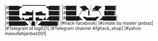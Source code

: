 |#▇▇▇◤▔▔▔▔▔▔▔◥▇▇▇|
|#▇▇▇▏◥▇◣┊◢▇◤▕▇▇▇|
|#▇▇▇▏▃▆▅▎▅▆▃▕▇▇▇|
|#▇▇▇▏╱▔▕▎▔▔╲▕▇▇▇|
|#▇▇▇◣◣▃▅▎▅▃◢◢▇▇▇|
|#▇▇▇▇◣◥▅▅▅◤◢▇▇▇▇|
|#▇▇▇▇▇◣╲▇╱◢▇▇▇▇▇|
|#hack-facebook|
|#create by master janbaz|
|#Telegram id log021|
|#Telegram channel Afghack_shop|
|#yahoo masiullahjanbaz001|
